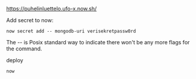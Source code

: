 https://puhelinluettelo.ufo-x.now.sh/

Add secret to now:

```
now secret add -- mongodb-uri verisekretpassw0rd
```

The -- is Posix standard way to indicate there won't be any more flags for the command.

deploy

```
now
```
